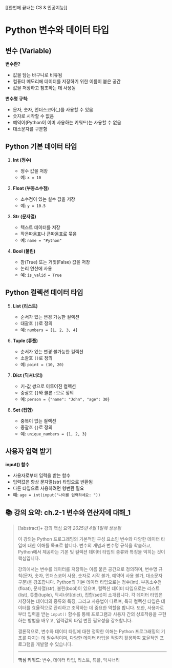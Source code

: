 [[한번에 끝내는 CS & 인공지능]]

# Python 변수와 데이터 타입

## 변수 (Variable)

**변수란?**

- 값을 담는 바구니로 비유됨
- 컴퓨터 메모리에 데이터를 저장하기 위한 이름이 붙은 공간
- 값을 저장하고 참조하는 데 사용됨

**변수명 규칙:**

- 문자, 숫자, 언더스코어(_)를 사용할 수 있음
- 숫자로 시작할 수 없음
- 예약어(Python이 이미 사용하는 키워드)는 사용할 수 없음
- 대소문자를 구분함

## Python 기본 데이터 타입

1. **Int (정수)**
    
    - 정수 값을 저장
    - 예: `x = 10`
2. **Float (부동소수점)**
    
    - 소수점이 있는 실수 값을 저장
    - 예: `y = 10.5`
3. **Str (문자열)**
    
    - 텍스트 데이터를 저장
    - 작은따옴표나 큰따옴표로 묶음
    - 예: `name = "Python"`
4. **Bool (불린)**
    
    - 참(True) 또는 거짓(False) 값을 저장
    - 논리 연산에 사용
    - 예: `is_valid = True`

## Python 컬렉션 데이터 타입

5. **List (리스트)**
    
    - 순서가 있는 변경 가능한 컬렉션
    - 대괄호 `[]`로 정의
    - 예: `numbers = [1, 2, 3, 4]`
6. **Tuple (튜플)**
    
    - 순서가 있는 변경 불가능한 컬렉션
    - 소괄호 `()`로 정의
    - 예: `point = (10, 20)`
7. **Dict (딕셔너리)**
    
    - 키-값 쌍으로 이루어진 컬렉션
    - 중괄호 `{}`와 콜론 `:`으로 정의
    - 예: `person = {"name": "John", "age": 30}`
8. **Set (집합)**
    
    - 중복이 없는 컬렉션
    - 중괄호 `{}`로 정의
    - 예: `unique_numbers = {1, 2, 3}`

## 사용자 입력 받기

**input() 함수**

- 사용자로부터 입력을 받는 함수
- 입력값은 항상 문자열(str) 타입으로 반환됨
- 다른 타입으로 사용하려면 형변환 필요
- 예: `age = int(input("나이를 입력하세요: "))`

## 📚 강의 요약: ch.2-1 변수와 연산자에 대해_1
> [!abstract]+ 강의 핵심 요약
> *2025년 4월 1일에 생성됨*
> 
> 이 강의는 Python 프로그래밍의 기본적인 구성 요소인 변수와 다양한 데이터 타입에 대한 이해를 목표로 합니다. 변수의 개념과 변수명 규칙을 학습하고, Python에서 제공하는 기본 및 컬렉션 데이터 타입의 종류와 특징을 익히는 것이 핵심입니다.
> 
> 강의에서는 변수를 데이터를 저장하는 이름 붙은 공간으로 정의하며, 변수명 규칙(문자, 숫자, 언더스코어 사용, 숫자로 시작 불가, 예약어 사용 불가, 대소문자 구분)을 강조합니다.
> Python의 기본 데이터 타입으로는 정수(int), 부동소수점(float), 문자열(str), 불린(bool)이 있으며, 컬렉션 데이터 타입으로는 리스트(list), 튜플(tuple), 딕셔너리(dict), 집합(set)이 소개됩니다. 각 데이터 타입은 저장하는 데이터의 종류와 특징, 그리고 사용법이 다르며, 특히 컬렉션 타입은 데이터를 효율적으로 관리하고 조작하는 데 중요한 역할을 합니다.
> 또한, 사용자로부터 입력을 받는 `input()` 함수를 통해 프로그램과 사용자 간의 상호작용을 구현하는 방법을 배우고, 입력값의 타입 변환 필요성을 강조합니다.
> 
> 결론적으로, 변수와 데이터 타입에 대한 정확한 이해는 Python 프로그래밍의 기초를 다지는 데 필수적이며, 다양한 데이터 타입을 적절히 활용하여 효율적인 프로그램을 개발할 수 있습니다.
> 
> 
> ---
> 
> **핵심 키워드**: 변수, 데이터 타입, 리스트, 튜플, 딕셔너리
